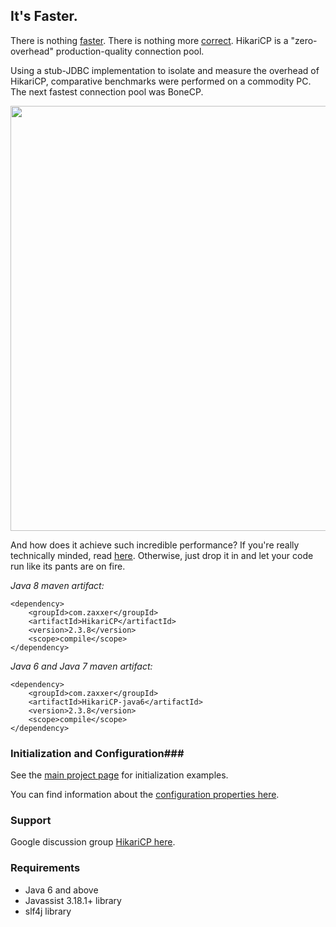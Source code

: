 ## It's Faster. ##
There is nothing [faster](https://github.com/brettwooldridge/HikariCP/wiki/Benchmarks).  There is
nothing more [correct](https://github.com/brettwooldridge/HikariCP/wiki/Correctness).  HikariCP is a "zero-overhead"
production-quality connection pool.

Using a stub-JDBC implementation to isolate and measure the overhead of HikariCP, comparative benchmarks were
performed on a commodity PC.  The next fastest connection pool was BoneCP.

<a href="http://github.com/brettwooldridge/HikariCP/wiki/Benchmarks.png"><img src="http://github.com/brettwooldridge/HikariCP/wiki/Benchmarks.png" width="680"/></a>

And how does it achieve such incredible performance?  If you're really technically
minded, read [here](https://github.com/brettwooldridge/HikariCP/wiki/Down-the-Rabbit-Hole).  Otherwise, just drop it
in and let your code run like its pants are on fire.

_Java 8 maven artifact:_

    <dependency>
        <groupId>com.zaxxer</groupId>
        <artifactId>HikariCP</artifactId>
        <version>2.3.8</version>
        <scope>compile</scope>
    </dependency>

_Java 6 and Java 7 maven artifact:_

    <dependency>
        <groupId>com.zaxxer</groupId>
        <artifactId>HikariCP-java6</artifactId>
        <version>2.3.8</version>
        <scope>compile</scope>
    </dependency>

### Initialization and Configuration###

See the [main project page](https://github.com/brettwooldridge/HikariCP#initialization) for initialization examples.

You can find information about the [configuration properties here](https://github.com/brettwooldridge/HikariCP#configuration-knobs-baby).

### Support ###
Google discussion group [HikariCP here](https://groups.google.com/d/forum/hikari-cp).

### Requirements ###
* Java 6 and above
* Javassist 3.18.1+ library
* slf4j library
